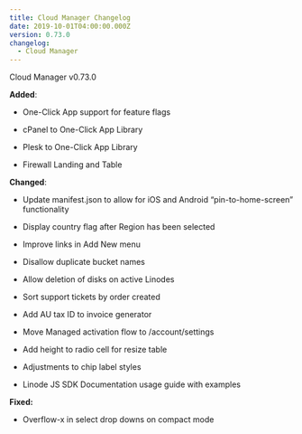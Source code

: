 ```yaml
---
title: Cloud Manager Changelog
date: 2019-10-01T04:00:00.000Z
version: 0.73.0
changelog:
  - Cloud Manager
---
```

Cloud Manager v0.73.0

**Added**:

- One-Click App support for feature flags

- cPanel to One-Click App Library

- Plesk to One-Click App Library

- Firewall Landing and Table

**Changed**:

- Update manifest.json to allow for iOS and Android “pin-to-home-screen” functionality

- Display country flag after Region has been selected

- Improve links in Add New menu

- Disallow duplicate bucket names

- Allow deletion of disks on active Linodes

- Sort support tickets by order created

- Add AU tax ID to invoice generator

- Move Managed activation flow to /account/settings

- Add height to radio cell for resize table

- Adjustments to chip label styles

- Linode JS SDK Documentation usage guide with examples

**Fixed:**

- Overflow-x in select drop downs on compact mode
